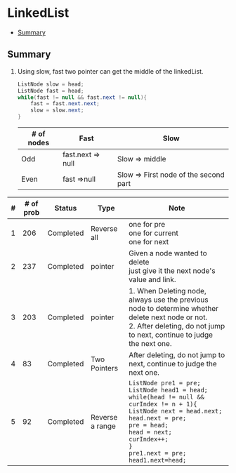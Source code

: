 # LinkedList
- [Summary](#summary)
## <h2 id = "summary">Summary</h2>
1. Using slow, fast two pointer can get the middle of the linkedList.
    ``` Java
    ListNode slow = head;
    ListNode fast = head;
    while(fast != null && fast.next != null){
        fast = fast.next.next;
        slow = slow.next;
    }
    ```

    | # of nodes | Fast              | Slow                                  |
    | ---------- | ----------------- | ------------------------------------- |
    | Odd        | fast.next => null | Slow => middle                        |
    | Even       | fast =>null       | Slow => First node of the second part |



| #   | # of prob | Status    | Type         | Note                                                                                                                                                                          |
| --- | --------- | --------- | ------------ | ----------------------------------------------------------------------------------------------------------------------------------------------------------------------------- |
| 1   | 206       | Completed | Reverse all | one for pre<br> one for current<br> one for next                                                                                                                              |
| 2   | 237       | Completed | pointer      | Given a node wanted to delete<br> just give it the next node's value and link.                                                                                                |
| 3   | 203       | Completed | pointer      | 1. When Deleting node, always use the previous node to determine whether delete next node or not.<br> 2. After deleting, do not jump to next, continue to judge the next one. |
| 4   | 83        | Completed | Two Pointers | After deleting, do not jump to next, continue to judge the next one.                                                                                                          |
| 5   | 92        | Completed | Reverse a range             | `ListNode pre1 = pre;`<br>`ListNode head1 = head;`<br>`while(head != null && curIndex != n + 1){`<br> `ListNode next = head.next;`<br>`head.next = pre;`<br>`pre = head;`<br>`head = next;`<br>`curIndex++;`<br>`}`<br>`pre1.next = pre;`<br>`head1.next=head;`|
